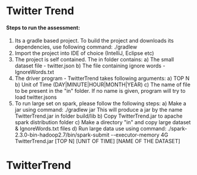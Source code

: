 # Twitter Trend

#### Steps to run the assessment:

1. Its a gradle based project. To build the project and downloads its dependencies, use following command:
   ./gradlew
2. Import the project into IDE of choice (IntelliJ, Eclipse etc)
3. The project is self contained. The in folder contains:
    a) The small dataset file - twitter.json
    b) The file containing ignore words - IgnoreWords.txt
4. The driver program - TwitterTrend takes following arguments:
   a) TOP N
   b) Unit of Time (DAY|MINUTE|HOUR|MONTH|YEAR)
   c) The name of file to be present in the "in" folder. If no name is given, program will try to load twitter.jsons
5. To run large set on spark, please follow the following steps:
   a) Make a jar using command:
      ./gradlew jar
      This will produce a jar by the name TwitterTrend.jar in folder build/lib
   b) Copy TwitterTrend.jar to apache spark distribution folder
   c) Make a directory "in" and copy large dataset & IgnoreWords.txt files
   d) Run large data use using command:
      ./spark-2.3.0-bin-hadoop2.7/bin/spark-submit --executor-memory 4G TwitterTrend.jar [TOP N] [UNIT OF TIME] [NAME OF THE DATASET]
# TwitterTrend
